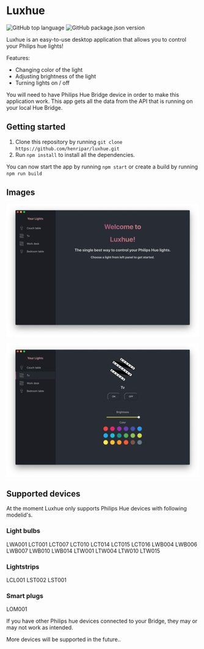 # Luxhue

![GitHub top language](https://img.shields.io/github/languages/top/henripar/hue-lite)  ![GitHub package.json version](https://img.shields.io/github/package-json/v/henripar/hue-lite)

Luxhue is an easy-to-use desktop application that allows you to control your Philips hue lights!

Features:  
- Changing color of the light
- Adjusting brightness of the light  
- Turning lights on / off

You will need to have Philips Hue Bridge device in order to make this application work. This app gets all the data from the API that is running on your local Hue Bridge.

## Getting started

1. Clone this repository by running 
`git clone https://github.com/henripar/luxhue.git`
2. Run `npm install` to install all the dependencies.
 
 You can now start the app by running `npm start` or create a build by running `npm run build`


## Images

![Image of single light view](public/frontpage2.png)

![Image of single light view](public/tv2.png)


## Supported devices

At the moment Luxhue only supports Philips Hue devices with following modelid's. 

### Light bulbs 

LWA001 LCT001 LCT007 LCT010 LCT014 LCT015 LCT016 LWB004 LWB006 LWB007 LWB010 LWB014 LTW001 LTW004 LTW010 LTW015

### Lightstrips

LCL001 LST002 LST001

### Smart plugs

LOM001

If you have other Philips hue devices connected to your Bridge, they may or may not work as intended. 

More devices will be supported in the future..
